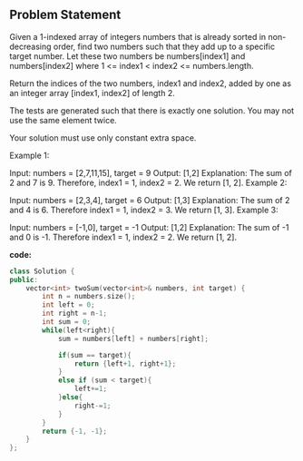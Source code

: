 ## Problem Statement
Given a 1-indexed array of integers numbers that is already sorted in non-decreasing order, find two numbers such that they add up to a specific target number. Let these two numbers be numbers[index1] and numbers[index2] where 1 <= index1 < index2 <= numbers.length.

Return the indices of the two numbers, index1 and index2, added by one as an integer array [index1, index2] of length 2.

The tests are generated such that there is exactly one solution. You may not use the same element twice.

Your solution must use only constant extra space.

Example 1:

Input: numbers = [2,7,11,15], target = 9
Output: [1,2]
Explanation: The sum of 2 and 7 is 9. Therefore, index1 = 1, index2 = 2. We return [1, 2].
Example 2:

Input: numbers = [2,3,4], target = 6
Output: [1,3]
Explanation: The sum of 2 and 4 is 6. Therefore index1 = 1, index2 = 3. We return [1, 3].
Example 3:

Input: numbers = [-1,0], target = -1
Output: [1,2]
Explanation: The sum of -1 and 0 is -1. Therefore index1 = 1, index2 = 2. We return [1, 2].

**code:**

```cpp
class Solution {
public:
    vector<int> twoSum(vector<int>& numbers, int target) {
        int n = numbers.size();
        int left = 0;
        int right = n-1;
        int sum = 0;
        while(left<right){
            sum = numbers[left] + numbers[right];

            if(sum == target){
                return {left+1, right+1};
            }
            else if (sum < target){
                left+=1;
            }else{
                right-=1;
            }
        }
        return {-1, -1};
    }
};
```
